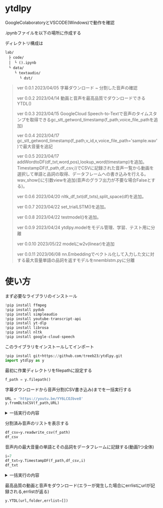 # ytdlpy
GoogleColaboratoryとVSCODE(Windows)で動作を確認

.ipynbファイルを以下の場所に作成する

ディレクトリ構成は
```
lab/
　├ code/
　│　└ ().ipynb
　└ data/
　 　└ textaudio/
    　 └ dst/
```


> ver 0.0.1 2023/04/05 字幕ダウンロード ~ 分割した音声の確認
> 
> ver 0.0.2 2023/04/14 動画と音声を最高品質でダウンロードできるYTDL()
> 
> ver 0.0.3 2023/04/15 GoogleCloud Speech-to-Textで音声のタイムスタンプを取得できるgc_stt_getword_timestamp(f_path,voice_file_pathを追加)
> 
> ver 0.0.4 2023/04/17 gc_stt_getword_timestamp(f_path,v_id,x,voice_file_path='sample.wav')で最大音量を追記
>
> ver 0.0.5 2023/04/17 addWordtoDF(df_txt,word,pos),lookup_word(timestamp)を追加。TimestampDF(f_path,df_csv,i)でCSVに記録された音声一覧から動画を選択して単語と品詞の取得、データフレームへの書き込みを行える。wav_show()に引数viewを追加(音声のグラフ出力が不要な場合Falseとする)。
> 
> ver 0.0.6 2023/04/20 nltk_df_txt(df_txts),split_space(df)を追加。
>
> ver 0.0.7 2023/04/22 set_trialLSTM()を追加。
>
> ver 0.0.8 2023/04/22 testmodel()を追加。
> 
> ver 0.0.9 2023/04/24 ytdlpy.modelをモデル管理、学習、テスト用に分離
>
> ver 0.0.10 2023/05/22 modelにw2v(linear)を追加
>
> ver 0.0.11 2023/06/08 nn.Embeddingでベクトル化して入力した文に対する最大音量単語の品詞を返すモデルをnnemblstm.pyに分離


# 使い方
まず必要なライブラリのインストール
```py
!pip install ffmpeg
!pip install pydub
!pip install simpleaudio
!pip install youtube-transcript-api
!pip install yt-dlp
!pip install librosa
!pip install nltk
!pip install google-cloud-speech
```

このライブラリをインストールしてインポート
```py
!pip install git+https://github.com/treeb23/ytdlpy.git
import ytdlpy as y
```
最初に作業ディレクトリをfilepathに設定する
```py
f_path = y.filepath()
```

字幕ダウンロードから音声分割(CSV書き込み)までを一括実行する
```py
URL = 'https://youtu.be/YY6LCOJbve8'
y.fromDLtoCSV(f_path,URL)
```

<details>

<summary>一括実行の内容</summary>

YoutubeのURLを入力して字幕ダウンロード (短縮でも可)
```py
URL = 'https://youtu.be/oITW0XsZd3o'
text,text_jp,start,duration,_=y.yt_totext(URL)
y.url_check(f_path,_)

if len(text)==0: # 文字数が0なら読み込めていない
    print("Error")
print("VideoID:",_)

# テキストの表示
# y.display_Text(text)
# y.display_Text(text_jp)
```
DataFrame作成
```py
df_text=y.create_dftext(text,start,duration,f_path,_)
df_text.head(5)
```
音声データのダウンロード
```py
v_title=y.audio_dl(URL,f_path,_)
```
音声データの分割
```py
y.create_sep_wav(f_path,_,df_text)

# CSVに書き込み
# y.readwrite_csv(f_path,mode=1,v_id=_,v_title=v_title,df_text=df_text)
```

</details>


分割済み音声のリストを表示する
```py
df_csv=y.readwrite_csv(f_path)
df_csv
```
音声内の最大音量の単語とその品詞をデータフレームに記録する(動画1つ全体)
```py
i=7
df_txt=y.TimestampDF(f_path,df_csv,i)
df_txt
```

<details>

<summary>一括実行の内容</summary>

Videoを指定して保存された情報を呼びだす
```py
i = 7 #分割済み音声のリストのindexを指定
v_id,df_text,v_title=y.df_read(i,df_csv,f_path)

# df_textをcsvファイルに書き出す(確認用)
df_text.to_csv(f'{f_path}/data/textaudio/dftext.csv')
print(f"{v_id}のdf_textをdftext.csvに書き出した")
```
df_textを表示
```py
df_text
```
分割した音声の確認
```py
y.pyplot_set()
x=2 #音声の番号を指定する(df_textのindexに対応)
_,_,sentence=y.wav_show(f_path,x,v_id,df_text,view=True)
```

音声のタイムスタンプを取得(GoogleCloud Speech-to-Text APIを利用,DataFrameで返る)
```py
timestamp=y.gc_stt_getword_timestamp(f_path,v_id,x)
timestamp
```
最大音量が最も大きな単語を調べて単語が文中にあるときその単語と品詞を返す
```py
word,pos=y.lookup_word(timestamp,sentence)
```
dfにword,posを追加する
```py
df=y.addWordtoDF(df_txt,word,pos)
df
```


</details>

最高品質の動画と音声をダウンロード(エラーが発生した場合にerrlistにurlが記録される,errlistが返る)
```py
y.YTDL(url,folder,errlist=[])
```
